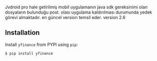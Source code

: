 Jvdroid pro hale getirilmiş mobil uygulamanın java sdk 
gereksinimi olan dosyaların bulunduğu post.
olası uygulama kaldırılması durumunda yedek görevi almaktadır.
en güncel version temsil eder.
version 2.6
## Installation

Install `yfinance` from PYPI using `pip`:

``` {.sourceCode .bash}
$ pip install yfinance
```
